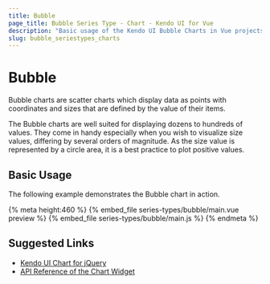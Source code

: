 ```yaml
---
title: Bubble
page_title: Bubble Series Type - Chart - Kendo UI for Vue
description: "Basic usage of the Kendo UI Bubble Charts in Vue projects."
slug: bubble_seriestypes_charts
---
```


# Bubble

Bubble charts are scatter charts which display data as points with coordinates and sizes that are defined by the value of their items.

The Bubble charts are well suited for displaying dozens to hundreds of values. They come in handy especially when you wish to visualize size values, differing by several orders of magnitude. As the size value is represented by a circle area, it is a best practice to plot positive values.

## Basic Usage

The following example demonstrates the Bubble chart in action.

{% meta height:460 %}
{% embed_file series-types/bubble/main.vue preview %}
{% embed_file series-types/bubble/main.js %}
{% endmeta %}

## Suggested Links

* [Kendo UI Chart for jQuery](https://docs.telerik.com/kendo-ui/controls/charts/overview)
* [API Reference of the Chart Widget](https://docs.telerik.com/kendo-ui/api/javascript/dataviz/ui/chart)
